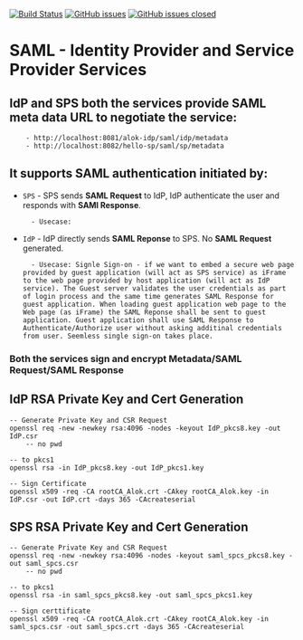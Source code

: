 [![Build Status](https://travis-ci.org/alokkusingh/saml.svg?branch=master)](https://travis-ci.org/github/alokkusingh/saml)
[![GitHub issues](https://img.shields.io/github/issues/alokkusingh/saml.svg)](https://github.com/alokkusingh/saml/issues)
[![GitHub issues closed](https://img.shields.io/github/issues-closed-raw/alokkusingh/saml.svg?maxAge=2592000)](https://github.com/alokkusingh/saml/issues?q=is%3Aissue+is%3Aclosed)

# SAML - Identity Provider and Service Provider Services
## IdP and SPS both the services provide SAML meta data URL to negotiate the service:
        - http://localhost:8081/alok-idp/saml/idp/metadata
        - http://localhost:8082/hello-sp/saml/sp/metadata
        
## It supports SAML authentication initiated by:
- `SPS` - SPS sends **SAML Request** to IdP, IdP authenticate the user and responds with **SAMl Response**.

        - Usecase: 
- `IdP` - IdP directly sends **SAML Reponse** to SPS. No **SAML Request** generated.

        - Usecase: Signle Sign-on - if we want to embed a secure web page provided by guest application (will act as SPS service) as iFrame to the web page provided by host application (will act as IdP service). The Guest server validates the user credentials as part of login process and the same time generates SAML Response for guest application. When loading guest application web page to the Web page (as iFrame) the SAML Reponse shall be sent to guest application. Guest application shall use SAML Response to Authenticate/Authorize user without asking additinal credentials from user. Seemless single sign-on takes place.

### Both the services sign and encrypt Metadata/SAML Request/SAML Response

## IdP RSA Private Key and Cert Generation

    -- Generate Private Key and CSR Request
    openssl req -new -newkey rsa:4096 -nodes -keyout IdP_pkcs8.key -out IdP.csr
        -- no pwd

    -- to pkcs1
    openssl rsa -in IdP_pkcs8.key -out IdP_pkcs1.key

    -- Sign Certificate
    openssl x509 -req -CA rootCA_Alok.crt -CAkey rootCA_Alok.key -in IdP.csr -out IdP.crt -days 365 -CAcreateserial

## SPS RSA Private Key and Cert Generation
    -- Generate Private Key and CSR Request
    openssl req -new -newkey rsa:4096 -nodes -keyout saml_spcs_pkcs8.key -out saml_spcs.csr
        -- no pwd

    -- to pkcs1
    openssl rsa -in saml_spcs_pkcs8.key -out saml_spcs_pkcs1.key

    -- Sign certtificate
    openssl x509 -req -CA rootCA_Alok.crt -CAkey rootCA_Alok.key -in saml_spcs.csr -out saml_spcs.crt -days 365 -CAcreateserial
